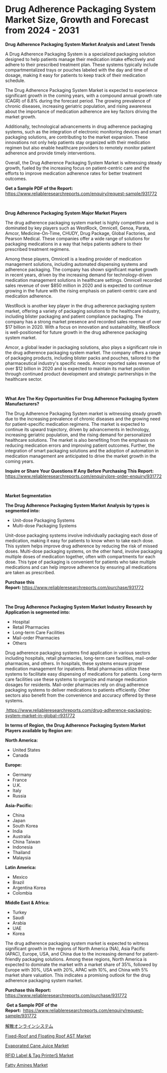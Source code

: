 <p><h1>Drug Adherence Packaging System Market Size, Growth and Forecast from 2024 - 2031</h1></p><p><strong>Drug Adherence Packaging System Market Analysis and Latest Trends</strong></p>
<p><p>A Drug Adherence Packaging System is a specialized packaging solution designed to help patients manage their medication intake effectively and adhere to their prescribed treatment plan. These systems typically include compartmentalized trays or pouches labeled with the day and time of dosage, making it easy for patients to keep track of their medication schedule.</p><p>The Drug Adherence Packaging System Market is expected to experience significant growth in the coming years, with a compound annual growth rate (CAGR) of 8.8% during the forecast period. The growing prevalence of chronic diseases, increasing geriatric population, and rising awareness about the importance of medication adherence are key factors driving the market growth.</p><p>Additionally, technological advancements in drug adherence packaging systems, such as the integration of electronic monitoring devices and smart packaging solutions, are contributing to the market expansion. These innovations not only help patients stay organized with their medication regimen but also enable healthcare providers to remotely monitor patient adherence and provide timely interventions.</p><p>Overall, the Drug Adherence Packaging System Market is witnessing steady growth, fueled by the increasing focus on patient-centric care and the efforts to improve medication adherence rates for better treatment outcomes.</p></p>
<p><strong>Get a Sample PDF of the Report:&nbsp;</strong> <a href="https://www.reliableresearchreports.com/enquiry/request-sample/931772">https://www.reliableresearchreports.com/enquiry/request-sample/931772</a></p>
<p>&nbsp;</p>
<p><strong>Drug Adherence Packaging System Major Market Players</strong></p>
<p><p>The drug adherence packaging system market is highly competitive and is dominated by key players such as WestRock, Omnicell, Genoa, Parata, Amcor, Medicine-On-Time, CHUDY, Drug Package, Global Factories, and Pearson Medical. These companies offer a wide range of solutions for packaging medications in a way that helps patients adhere to their prescribed treatment regimens.</p><p>Among these players, Omnicell is a leading provider of medication management solutions, including automated dispensing systems and adherence packaging. The company has shown significant market growth in recent years, driven by the increasing demand for technology-driven medication management solutions in healthcare settings. Omnicell recorded sales revenue of over $850 million in 2020 and is expected to continue growing in the future with the rising emphasis on patient-centric care and medication adherence.</p><p>WestRock is another key player in the drug adherence packaging system market, offering a variety of packaging solutions to the healthcare industry, including blister packaging and patient compliance packaging. The company has a strong market presence and recorded sales revenue of over $17 billion in 2020. With a focus on innovation and sustainability, WestRock is well-positioned for future growth in the drug adherence packaging system market.</p><p>Amcor, a global leader in packaging solutions, also plays a significant role in the drug adherence packaging system market. The company offers a range of packaging products, including blister packs and pouches, tailored to the pharmaceutical industry's specific needs. Amcor reported sales revenue of over $12 billion in 2020 and is expected to maintain its market position through continued product development and strategic partnerships in the healthcare sector.</p></p>
<p>&nbsp;</p>
<p><strong>What Are The Key Opportunities For Drug Adherence Packaging System Manufacturers?</strong></p>
<p><p>The Drug Adherence Packaging System market is witnessing steady growth due to the increasing prevalence of chronic diseases and the growing need for patient-specific medication regimens. The market is expected to continue its upward trajectory, driven by advancements in technology, increasing geriatric population, and the rising demand for personalized healthcare solutions. The market is also benefiting from the emphasis on reducing medication errors and improving patient outcomes. Further, the integration of smart packaging solutions and the adoption of automation in medication management are anticipated to drive the market growth in the coming years.</p></p>
<p><strong>Inquire or Share Your Questions If Any Before Purchasing This Report:</strong> <a href="https://www.reliableresearchreports.com/enquiry/pre-order-enquiry/931772">https://www.reliableresearchreports.com/enquiry/pre-order-enquiry/931772</a></p>
<p>&nbsp;</p>
<p><strong>Market Segmentation</strong></p>
<p><strong>The Drug Adherence Packaging System Market Analysis by types is segmented into:</strong></p>
<p><ul><li>Unit-dose Packaging Systems</li><li>Multi-dose Packaging Systems</li></ul></p>
<p><p>Unit-dose packaging systems involve individually packaging each dose of medication, making it easy for patients to know when to take each dose. This system helps improve drug adherence by reducing the risk of missed doses. Multi-dose packaging systems, on the other hand, involve packaging multiple doses of medication together, often with compartments for each dose. This type of packaging is convenient for patients who take multiple medications and can help improve adherence by ensuring all medications are taken as prescribed.</p></p>
<p><strong>Purchase this Report:&nbsp;</strong><a href="https://www.reliableresearchreports.com/purchase/931772">https://www.reliableresearchreports.com/purchase/931772</a></p>
<p>&nbsp;</p>
<p><strong>The Drug Adherence Packaging System Market Industry Research by Application is segmented into:</strong></p>
<p><ul><li>Hospital</li><li>Retail Pharmacies</li><li>Long-term Care Facilities</li><li>Mail-order Pharmacies</li><li>Others</li></ul></p>
<p><p>Drug adherence packaging systems find application in various sectors including hospitals, retail pharmacies, long-term care facilities, mail-order pharmacies, and others. In hospitals, these systems ensure proper medication management for inpatients. Retail pharmacies utilize these systems to facilitate easy dispensing of medications for patients. Long-term care facilities use these systems to organize and manage medication dosages for residents. Mail-order pharmacies rely on drug adherence packaging systems to deliver medications to patients efficiently. Other sectors also benefit from the convenience and accuracy offered by these systems.</p></p>
<p><a href="https://www.reliableresearchreports.com/drug-adherence-packaging-system-market-in-global-r931772">&nbsp;https://www.reliableresearchreports.com/drug-adherence-packaging-system-market-in-global-r931772</a></p>
<p><strong>In terms of Region, the Drug Adherence Packaging System Market Players available by Region are:</strong></p>
<p>
    <p> <strong> North America: </strong>
        <ul>
            <li>United States</li>
            <li>Canada</li>
        </ul>
        </p> 
    <p> <strong> Europe: </strong>
        <ul>
            <li>Germany</li>
            <li>France</li>
            <li>U.K.</li>
            <li>Italy</li>
            <li>Russia</li>
        </ul>
        </p> 
    <p> <strong> Asia-Pacific: </strong>
        <ul>
            <li>China</li>
            <li>Japan</li>
            <li>South Korea</li>
            <li>India</li>
            <li>Australia</li>
            <li>China Taiwan</li>
            <li>Indonesia</li>
            <li>Thailand</li>
            <li>Malaysia</li>
        </ul>
        </p> 
    <p> <strong> Latin America: </strong>
        <ul>
            <li>Mexico</li>
            <li>Brazil</li>
            <li>Argentina Korea</li>
            <li>Colombia</li>
        </ul>
        </p> 
    <p> <strong> Middle East & Africa: </strong>
        <ul>
            <li>Turkey</li>
            <li>Saudi</li>
            <li>Arabia</li>
            <li>UAE</li>
            <li>Korea</li>
        </ul>
    </p>
    </p>
<p><p>The drug adherence packaging system market is expected to witness significant growth in the regions of North America (NA), Asia Pacific (APAC), Europe, USA, and China due to the increasing demand for patient-friendly packaging solutions. Among these regions, North America is expected to dominate the market with a market share of 35%, followed by Europe with 30%, USA with 20%, APAC with 10%, and China with 5% market share valuation. This indicates a promising outlook for the drug adherence packaging system market.</p></p>
<p><strong>Purchase this Report: </strong><a href="https://www.reliableresearchreports.com/purchase/931772">https://www.reliableresearchreports.com/purchase/931772</a></p>
<p>&nbsp;<strong>Get a Sample PDF of the Report:&nbsp;&nbsp;</strong><a href="https://www.reliableresearchreports.com/enquiry/request-sample/931772">https://www.reliableresearchreports.com/enquiry/request-sample/931772</a></p>
<p><strong></strong></p>
<p><p><a href="https://medium.com/@beaumontdavv7mp/%E3%82%AA%E3%83%B3%E3%83%A9%E3%82%A4%E3%83%B3%E3%82%B7%E3%82%B9%E3%83%86%E3%83%A0%E5%B8%82%E5%A0%B4%E3%81%AE%E5%88%86%E6%9E%90-%E5%9B%BD%E9%9A%9B%E7%9A%84%E3%81%8A%E3%82%88%E3%81%B3%E5%9C%B0%E5%9F%9F%E7%9A%84%E5%88%86%E6%9E%90-%E5%9C%B0%E5%9F%9F-%E5%9B%BD%E3%83%AC%E3%83%99%E3%83%AB%E3%81%AE%E5%88%86%E6%9E%90-%E3%81%8A%E3%82%88%E3%81%B3%E7%AB%B6%E4%BA%89%E3%81%AE%E6%A7%8B%E5%9B%B3%E3%81%AB%E7%84%A6%E7%82%B9%E3%82%92%E5%BD%93%E3%81%A6%E3%82%8B-76467ccd7039">解散オンラインシステム</a></p><p><a href="https://issuu.com/reportprime-2/docs/fixed-roof-and-floating-roof-ast-ma_e1834cde854b08">Fixed-Roof and Floating Roof AST Market</a></p><p><a href="https://medium.com/@lynnullrich2023/evaporated-cane-juice-market-share-market-analysis-growth-trends-forecasts-for-period-from-b469f676e205">Evaporated Cane Juice Market</a></p><p><a href="https://github.com/RoccoManning/Market-Research-Report-List-6/blob/main/rfid-label-tag-printers-market.md">RFID Label & Tag PrinterS Market</a></p><p><a href="https://issuu.com/reportprime-2/docs/fatty-amines-market-size-2030.pptx_0461ad71521f54">Fatty Amines Market</a></p></p>